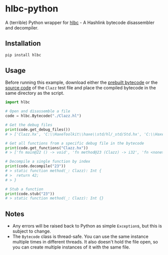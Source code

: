 # hlbc-python

A (terrible) Python wrapper for [hlbc](https://github.com/Gui-Yom/hlbc) - A Hashlink bytecode disassembler and decompiler.

## Installation

```bash
pip install hlbc
```

## Usage

Before running this example, download either the [prebuilt bytecode](./test/Clazz.hl) or the [source code](./test/Clazz.hx) of the `Clazz` test file and place the compiled bytecode in the same directory as the script.

```python
import hlbc

# Open and disassemble a file
code = hlbc.Bytecode("./Clazz.hl")

# Get the debug files
print(code.get_debug_files())
# > ['Clazz.hx', 'C:\\HaxeToolkit\\haxe\\std/hl/_std/Std.hx', 'C:\\HaxeToolkit\\haxe\\std/hl/_std/String.hx', ... '?']

# Get all functions from a specific debug file in the bytecode
print(code.get_functions("Clazz.hx"))
# > ['fn main@22 () -> void', 'fn method@23 (Clazz) -> i32', 'fn <none>@337 ((f64, f64) -> i32, i32, i32) -> i32', ...]

# Decompile a single function by index
print(code.decompile("23"))
# > static function method(_: Clazz): Int {
# >  return 42;
# > }

# Stub a function
print(code.stub("23"))
# > static function method(_: Clazz): Int {}
```

## Notes

- Any errors will be raised back to Python as simple `Exception`s, but this is subject to change.
- The `Bytecode` class is thread-safe. You can use the same instance multiple times in different threads. It also doesn't hold the file open, so you can create multiple instances of it with the same file.

<!-- TODO: actual docs? pdoc3? who the hell knows... -->